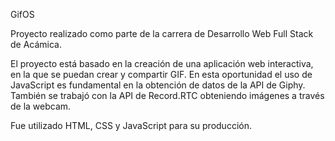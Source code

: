 GifOS

Proyecto realizado como parte de la carrera de Desarrollo Web Full Stack de Acámica.

El proyecto está basado en la creación de una aplicación web interactiva, en la que se puedan crear y compartir GIF. En esta oportunidad el uso de JavaScript es fundamental en la obtención de datos de la API de Giphy. También se trabajó con la API de Record.RTC obteniendo imágenes a través de la webcam.

Fue utilizado HTML, CSS y JavaScript para su producción.
